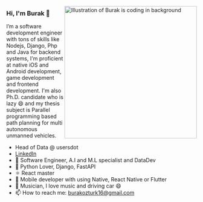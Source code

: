 <a href="https://youtu.be/0z-GidYL04k" target="_blank"><img align="right" style="float:right" src="https://github.com/burakozturk16/burakozturk16/blob/main/burakstory.jpg" alt="Illustration of Burak is coding in background" width=350px/></a>

### Hi, I'm Burak 👋

I’m a software development engineer with tons of skills like Nodejs, Django, Php and Java for backend systems, I'm proficient at native iOS and Android development, game development and frontend development.
I'm also Ph.D. candidate who is lazy 😄 and my thesis subject is Parallel programming based path planning for multi autonomous unmanned vehicles.

- Head of Data @ usersdot
- [LinkedIn](https://www.linkedin.com/in/phd-burak-ozturk/) 
- 👔 Software Engineer, A.I and M.L specialist and DataDev
- 🐍 Python Lover, Django, FastAPI
- ⚛️ React master
- 📱 Mobile developer with using Native, React Native or Flutter
- 🎼 Musician, I love music and driving car 😄
- 📫 How to reach me: burakozturk16@gmail.com
